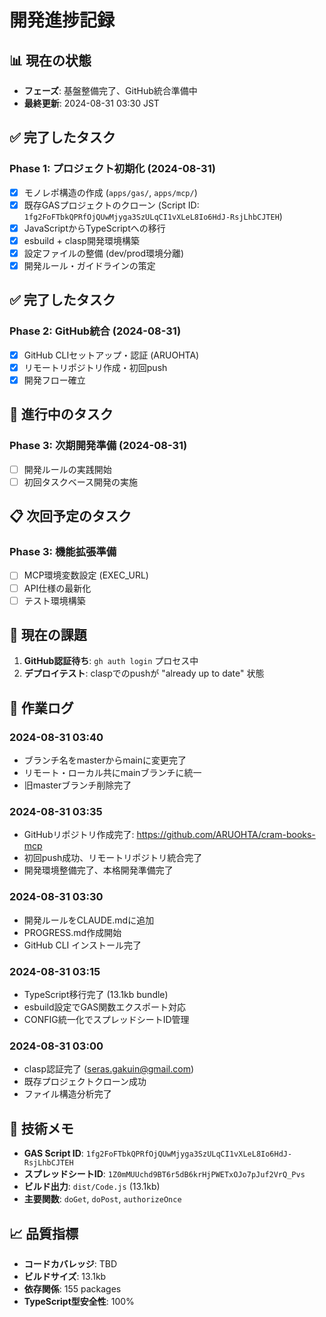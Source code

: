 # 開発進捗記録

## 📊 現在の状態

- **フェーズ**: 基盤整備完了、GitHub統合準備中
- **最終更新**: 2024-08-31 03:30 JST

## ✅ 完了したタスク

### Phase 1: プロジェクト初期化 (2024-08-31)
- [x] モノレポ構造の作成 (`apps/gas/`, `apps/mcp/`)
- [x] 既存GASプロジェクトのクローン (Script ID: `1fg2FoFTbkQPRfOjQUwMjyga3SzULqCI1vXLeL8Io6HdJ-RsjLhbCJTEH`)
- [x] JavaScriptからTypeScriptへの移行
- [x] esbuild + clasp開発環境構築
- [x] 設定ファイルの整備 (dev/prod環境分離)
- [x] 開発ルール・ガイドラインの策定

## ✅ 完了したタスク

### Phase 2: GitHub統合 (2024-08-31)
- [x] GitHub CLIセットアップ・認証 (ARUOHTA)
- [x] リモートリポジトリ作成・初回push
- [x] 開発フロー確立

## 🔄 進行中のタスク

### Phase 3: 次期開発準備 (2024-08-31)
- [ ] 開発ルールの実践開始
- [ ] 初回タスクベース開発の実施

## 📋 次回予定のタスク

### Phase 3: 機能拡張準備
- [ ] MCP環境変数設定 (EXEC_URL)
- [ ] API仕様の最新化
- [ ] テスト環境構築

## 🎯 現在の課題

1. **GitHub認証待ち**: `gh auth login` プロセス中
2. **デプロイテスト**: claspでのpushが "already up to date" 状態

## 📝 作業ログ

### 2024-08-31 03:40
- ブランチ名をmasterからmainに変更完了
- リモート・ローカル共にmainブランチに統一
- 旧masterブランチ削除完了

### 2024-08-31 03:35
- GitHubリポジトリ作成完了: https://github.com/ARUOHTA/cram-books-mcp
- 初回push成功、リモートリポジトリ統合完了
- 開発環境整備完了、本格開発準備完了

### 2024-08-31 03:30
- 開発ルールをCLAUDE.mdに追加
- PROGRESS.md作成開始
- GitHub CLI インストール完了

### 2024-08-31 03:15
- TypeScript移行完了 (13.1kb bundle)
- esbuild設定でGAS関数エクスポート対応
- CONFIG統一化でスプレッドシートID管理

### 2024-08-31 03:00
- clasp認証完了 (seras.gakuin@gmail.com)
- 既存プロジェクトクローン成功
- ファイル構造分析完了

## 🔧 技術メモ

- **GAS Script ID**: `1fg2FoFTbkQPRfOjQUwMjyga3SzULqCI1vXLeL8Io6HdJ-RsjLhbCJTEH`
- **スプレッドシートID**: `1Z0mMUUchd9BT6r5dB6krHjPWETxOJo7pJuf2VrQ_Pvs`
- **ビルド出力**: `dist/Code.js` (13.1kb)
- **主要関数**: `doGet`, `doPost`, `authorizeOnce`

## 📈 品質指標

- **コードカバレッジ**: TBD
- **ビルドサイズ**: 13.1kb
- **依存関係**: 155 packages
- **TypeScript型安全性**: 100%